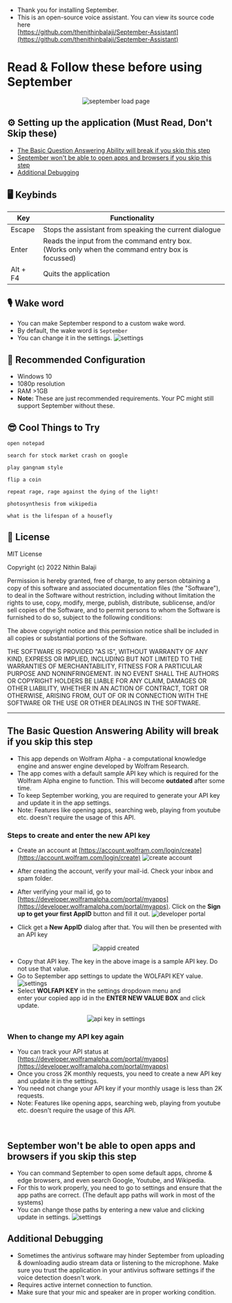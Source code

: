 
+ Thank you for installing September.
+ This is an open-source voice assistant. You can view its source code here                   
[https://github.com/thenithinbalaji/September-Assistant](https://github.com/thenithinbalaji/September-Assistant)

# Read & Follow these before using September 

<p align = "center">
  <img alt = "september load page" src = "https://user-images.githubusercontent.com/73932121/154336929-d42a9d0e-e346-472c-8231-77a87c4fac59.png">
</p>

## ⚙️ Setting up the application (Must Read, Don't Skip these)

  + [The Basic Question Answering Ability will break if you skip this step](README.md#the-basic-question-answering-ability-will-break-if-you-skip-this-step)   
  + [September won't be able to open apps and browsers if you skip this step](README.md#september-wont-be-able-to-open-apps-and-browsers-if-you-skip-this-step)        
  + [Additional Debugging](README.md#additional-debugging)      

## 🖥️ Keybinds

| Key         | Functionality |    
| ----------- | -----------   |     
| Escape      | Stops the assistant from speaking the current dialogue|     
| Enter       | Reads the input from the command entry box. <br> (Works only when the command entry box is focussed)|
| Alt + F4    | Quits the application |


## 🎙️ Wake word 

+ You can make September respond to a custom wake word. 
+ By default, the wake word is `September`
+ You can change it in the settings. 
![settings](https://user-images.githubusercontent.com/73932121/154291061-500874be-1a2f-4d76-9e75-98239170ad1f.png)

## 💾 Recommended Configuration

+ Windows 10
+ 1080p resolution
+ RAM >1GB
+ **Note:** These are just recommended requirements. Your PC might still support September without these.

## 😎 Cool Things to Try
```
open notepad
```
```
search for stock market crash on google
```
```
play gangnam style 
```
```
flip a coin
```
```
repeat rage, rage against the dying of the light!
```
```
photosynthesis from wikipedia
```
```
what is the lifespan of a housefly
```

## 📝 License
MIT License

Copyright (c) 2022 Nithin Balaji

Permission is hereby granted, free of charge, to any person obtaining a copy
of this software and associated documentation files (the "Software"), to deal
in the Software without restriction, including without limitation the rights
to use, copy, modify, merge, publish, distribute, sublicense, and/or sell
copies of the Software, and to permit persons to whom the Software is
furnished to do so, subject to the following conditions:

The above copyright notice and this permission notice shall be included in all
copies or substantial portions of the Software.

THE SOFTWARE IS PROVIDED "AS IS", WITHOUT WARRANTY OF ANY KIND, EXPRESS OR
IMPLIED, INCLUDING BUT NOT LIMITED TO THE WARRANTIES OF MERCHANTABILITY,
FITNESS FOR A PARTICULAR PURPOSE AND NONINFRINGEMENT. IN NO EVENT SHALL THE
AUTHORS OR COPYRIGHT HOLDERS BE LIABLE FOR ANY CLAIM, DAMAGES OR OTHER
LIABILITY, WHETHER IN AN ACTION OF CONTRACT, TORT OR OTHERWISE, ARISING FROM,
OUT OF OR IN CONNECTION WITH THE SOFTWARE OR THE USE OR OTHER DEALINGS IN THE
SOFTWARE.

----------------------

## The Basic Question Answering Ability will break if you skip this step

+ This app depends on Wolfram Alpha - a computational knowledge engine and answer engine developed by Wolfram Research.
+ The app comes with a default sample API key which is required for the Wolfram Alpha engine to function. This will become **outdated** after some time. 
+ To keep September working, you are required to generate your API key and update it in the app settings.
+ Note: Features like opening apps, searching web, playing from youtube etc. doesn't require the usage of this API.

### Steps to create and enter the new API key

+ Create an account at [https://account.wolfram.com/login/create](https://account.wolfram.com/login/create)
![create account](https://user-images.githubusercontent.com/73932121/154290158-ae1c80b6-b7d9-4e04-9c99-ca80cad29352.png)
+ After creating the account, verify your mail-id. Check your inbox and spam folder. 
+ After verifying your mail id, go to [https://developer.wolframalpha.com/portal/myapps](https://developer.wolframalpha.com/portal/myapps). Click on the **Sign up to get your first AppID** button and fill it out. 
![developer portal](https://user-images.githubusercontent.com/73932121/154291516-7f78a34e-a925-4dca-8cc1-6d6ce012d305.png)

+ Click get a **New AppID** dialog after that. You will then be presented with an API key

<p align = "center">
  <img alt = "appid created" src = "https://user-images.githubusercontent.com/73932121/154291042-7668fd00-036c-4fc8-b611-f954091ff93e.png">
</p>

+ Copy that API key. The key in the above image is a sample API key. Do not use that value.   
+ Go to September app settings to update the WOLFAPI KEY value.
![settings](https://user-images.githubusercontent.com/73932121/154291061-500874be-1a2f-4d76-9e75-98239170ad1f.png)
+ Select **WOLFAPI KEY** in the settings dropdown menu and      
  enter your copied app id in the **ENTER NEW VALUE BOX** and click update.

<p align = "center">
  <img alt = "api key in settings" src = "https://user-images.githubusercontent.com/73932121/154312014-4e5cc2c9-2569-4b62-ab08-abf59545400a.png">
</p>

### When to change my API key again

+ You can track your API status at [https://developer.wolframalpha.com/portal/myapps](https://developer.wolframalpha.com/portal/myapps)
+ Once you cross 2K monthly requests, you need to create a new API key and update it in the settings.
+ You need not change your API key if your monthly usage is less than 2K requests.   
+ Note: Features like opening apps, searching web, playing from youtube etc. doesn't require the usage of this API.

<br>

## September won't be able to open apps and browsers if you skip this step

+ You can command September to open some default apps, chrome & edge browsers, and even search Google, Youtube, and Wikipedia.
+ For this to work properly, you need to go to settings and ensure that the app paths are correct. (The default app paths will work in most of the systems)  
+ You can change those paths by entering a new value and clicking update in settings.
![settings](https://user-images.githubusercontent.com/73932121/154291061-500874be-1a2f-4d76-9e75-98239170ad1f.png)

## Additional Debugging
+ Sometimes the antivirus software may hinder September from uploading & downloading audio stream data or listening to the microphone. Make sure you trust the application in your antivirus software settings if the voice detection doesn't work.
+ Requires active internet connection to function.   
+ Make sure that your mic and speaker are in proper working condition. 
